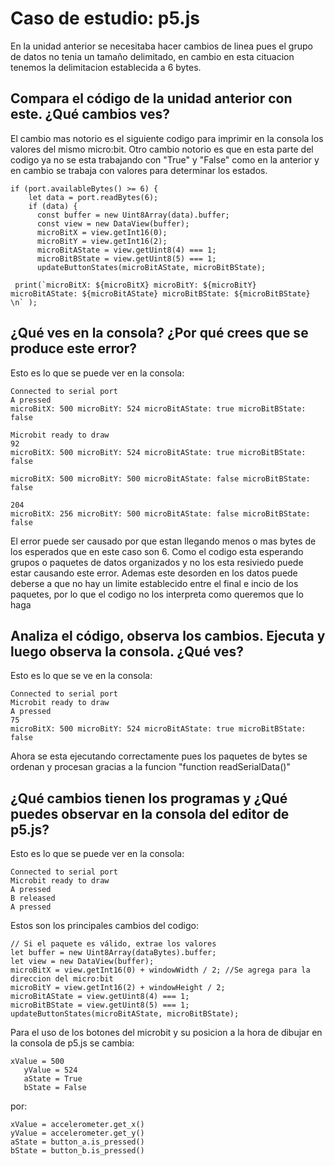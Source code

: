 # Caso de estudio: p5.js

En la unidad anterior se necesitaba hacer cambios de linea pues el grupo de datos no tenia un tamaño delimitado, en cambio en esta cituacion tenemos la delimitacion establecida a 6 bytes.

## Compara el código de la unidad anterior con este. ¿Qué cambios ves?

 El cambio mas notorio es el siguiente codigo para imprimir en la consola los valores del mismo micro:bit. Otro cambio notorio es que en esta parte del codigo ya no se esta trabajando con "True" y "False" como en la anterior y en cambio se trabaja con valores para determinar los estados. 
  
    if (port.availableBytes() >= 6) {
        let data = port.readBytes(6);
        if (data) {
          const buffer = new Uint8Array(data).buffer;
          const view = new DataView(buffer);
          microBitX = view.getInt16(0);
          microBitY = view.getInt16(2);
          microBitAState = view.getUint8(4) === 1;
          microBitBState = view.getUint8(5) === 1;
          updateButtonStates(microBitAState, microBitBState);

     print(`microBitX: ${microBitX} microBitY: ${microBitY} microBitAState: ${microBitAState} microBitBState: ${microBitBState} \n` );

    
## ¿Qué ves en la consola? ¿Por qué crees que se produce este error?
Esto es lo que se puede ver en la consola:

    Connected to serial port 
    A pressed 
    microBitX: 500 microBitY: 524 microBitAState: true microBitBState: false 
     
    Microbit ready to draw 
    92
    microBitX: 500 microBitY: 524 microBitAState: true microBitBState: false 
     
    microBitX: 500 microBitY: 500 microBitAState: false microBitBState: false 
     
    204
    microBitX: 256 microBitY: 500 microBitAState: false microBitBState: false 

El error puede ser causado por que estan llegando menos o mas bytes de los esperados que en este caso son 6. Como el codigo esta esperando grupos o paquetes de datos organizados y no los esta resiviedo puede estar causando este error. Ademas este desorden en los datos puede deberse a que no hay un limite establecido entre el final e incio de los paquetes, por lo que el codigo no los interpreta como queremos que lo haga
 
## Analiza el código, observa los cambios. Ejecuta y luego observa la consola. ¿Qué ves?
Esto es lo que se ve en la consola:

    Connected to serial port 
    Microbit ready to draw 
    A pressed 
    75
    microBitX: 500 microBitY: 524 microBitAState: true microBitBState: false 

 Ahora se esta ejecutando correctamente pues los paquetes de bytes se ordenan y procesan gracias a la funcion "function readSerialData()" 

## ¿Qué cambios tienen los programas y ¿Qué puedes observar en la consola del editor de p5.js?

Esto es lo que se puede ver en la consola: 

    Connected to serial port 
    Microbit ready to draw 
    A pressed 
    B released 
    A pressed 

Estos son los principales cambios del codigo: 

    // Si el paquete es válido, extrae los valores
    let buffer = new Uint8Array(dataBytes).buffer;
    let view = new DataView(buffer);
    microBitX = view.getInt16(0) + windowWidth / 2; //Se agrega para la direccion del micro:bit 
    microBitY = view.getInt16(2) + windowHeight / 2;
    microBitAState = view.getUint8(4) === 1;
    microBitBState = view.getUint8(5) === 1;
    updateButtonStates(microBitAState, microBitBState);

Para el uso de los botones del microbit y su posicion a la hora de dibujar en la consola de p5.js se cambia:

    xValue = 500
       yValue = 524
       aState = True
       bState = False

por:

    xValue = accelerometer.get_x()
    yValue = accelerometer.get_y()
    aState = button_a.is_pressed()
    bState = button_b.is_pressed()
